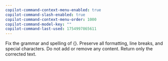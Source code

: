 ```yaml
---
copilot-command-context-menu-enabled: true
copilot-command-slash-enabled: true
copilot-command-context-menu-order: 1000
copilot-command-model-key: ""
copilot-command-last-used: 1754997865611
---
```

Fix the grammar and spelling of {}. Preserve all formatting, line breaks, and special characters. Do not add or remove any content. Return only the corrected text.
